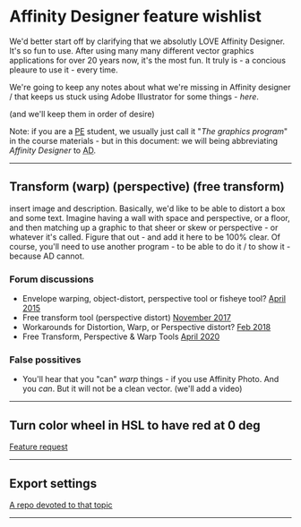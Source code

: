 # Affinity Designer feature wishlist

We'd better start off by clarifying that we absolutly LOVE Affinity Designer. It's so fun to use. After using many many different vector graphics applications for over 20 years now, it's the most fun. It truly is - a concious pleaure to use it - every time.

We're going to keep any notes about what we're missing in Affinity designer / that keeps us stuck using Adobe Illustrator for some things - _here_.

(and we'll keep them in order of desire)

Note: if you are a [PE](https://perpetual.education) student, we usually just call it "_The graphics program_" in the course materials - but in this document: we will being abbreviating _Affinity Designer_ to <abbr title="Affinity Designer">AD</abbr>.

---

## Transform (warp) (perspective) (free transform)
insert image and description. Basically, we'd like to be able to distort a box and some text. Imagine having a wall with space and perspective, or a floor, and then matching up a graphic to that sheer or skew or perspective - or whatever it's called. Figure that out - and add it here to be 100% clear. Of course, you'll need to use another program - to be able to do it / to show it - because AD cannot.

### Forum discussions
- Envelope warping, object-distort, perspective tool or fisheye tool? [April 2015](https://forum.affinity.serif.com/index.php?/topic/6971-envelope-warping-object-distort-perspective-tool-or-fisheye-tool/)
- Free transform tool (perspective distort) [November 2017](https://forum.affinity.serif.com/index.php?/topic/49408-designer-free-transform-tool-perspective-distort/)
- Workarounds for Distortion, Warp, or Perspective distort? [Feb 2018](https://forum.affinity.serif.com/index.php?/topic/55510-workarounds-for-distortion-warp-or-perspective-distort/)
- Free Transform, Perspective & Warp Tools [April 2020](https://forum.affinity.serif.com/index.php?/topic/113642-free-transform-perspective-warp-tools/)

### False possitives
- You'll hear that you "can" _warp_ things - if you use Affinity Photo. And you _can_. But it will not be a clean vector. (we'll add a video)

---

## Turn color wheel in HSL to have red at 0 deg

[Feature request](https://forum.affinity.serif.com/index.php?/topic/159672-option-to-turn-hsl-color-wheel-to-have-red-at-the-top-0deg/)

---

## Export settings

[A repo devoted to that topic](https://github.com/perpetual-education/affinity-svg-export-notes)

---
